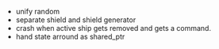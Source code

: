 - unify random
- separate shield and shield generator
- crash when active ship gets removed and gets a command.
- hand state arround as shared_ptr<const State>